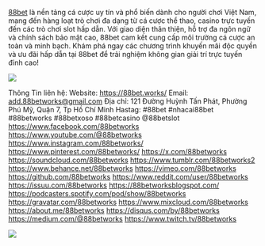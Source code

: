 [88bet](https://88bet.works/) là nền tảng cá cược uy tín và phổ biến dành cho người chơi Việt Nam, mang đến hàng loạt trò chơi đa dạng từ cá cược thể thao, casino trực tuyến đến các trò chơi slot hấp dẫn. Với giao diện thân thiện, hỗ trợ đa ngôn ngữ và chính sách bảo mật cao, 88bet cam kết cung cấp môi trường cá cược an toàn và minh bạch. Khám phá ngay các chương trình khuyến mãi độc quyền và ưu đãi hấp dẫn tại 88bet để trải nghiệm không gian giải trí trực tuyến đỉnh cao!

![](https://s3-ap-northeast-1.amazonaws.com/g0v-hackmd-images/uploads/upload_104c4621016e257aee67e12b440e3ced.jpg)

Thông Tin liên hệ:
Website: https://88bet.works/ 
Email: add.88betworks@gmail.com
Địa chỉ: 121 Đường Huỳnh Tấn Phát, Phường Phú Mỹ, Quận 7, Tp Hồ Chí Minh
Hastag: #88bet #nhacai88bet #88betworks  #88betxoso #88betcasino @88betslot
https://www.facebook.com/88betworks
https://www.youtube.com/@88betworks
https://www.instagram.com/88betworks/
https://www.pinterest.com/88betworks/
https://x.com/88betworks
https://soundcloud.com/88betworks
https://www.tumblr.com/88betworks2
https://www.behance.net/88betworks
https://vimeo.com/88betworks
https://github.com/88betworks
https://www.reddit.com/user/88betworks
https://issuu.com/88betworks
https://88betworksblogspot.com/
https://podcasters.spotify.com/pod/show/88betworks
https://gravatar.com/88betworks
https://www.mixcloud.com/88betworks
https://about.me/88betworks
https://disqus.com/by/88betworks
https://medium.com/@88betworks
https://www.twitch.tv/88betworks

![](https://s3-ap-northeast-1.amazonaws.com/g0v-hackmd-images/uploads/upload_0e61d75b9d088670e4c028b3114ecaba.jpg)
